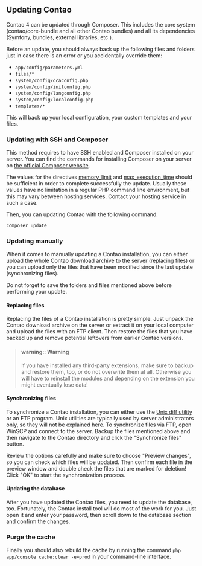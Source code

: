 ## Updating Contao

Contao 4 can be updated through Composer. This includes the core system
(contao/core-bundle and all other Contao bundles) and all its dependencies
(Symfony, bundles, external libraries, etc.).

Before an update, you should always back up the following files and folders
just in case there is an error or you accidentally override them:

* `app/config/parameters.yml`
* `files/*`
* `system/config/dcaconfig.php`
* `system/config/initconfig.php`
* `system/config/langconfig.php`
* `system/config/localconfig.php`
* `templates/*`

This will back up your local configuration, your custom templates and your
files.


### Updating with SSH and Composer

This method requires to have SSH enabled and Composer installed on your server.
You can find the commands for installing Composer on your server on
[the official Composer website][2].

The values for the directives [memory_limit][3] and [max_execution_time][4]
should be sufficient in order to complete successfully the update. Usually these
values have no limitation in a regular PHP command line environment, but this
may vary between hosting services. Contact your hosting service in such a case.

Then, you can updating Contao with the following command:

```bash
composer update
```


### Updating manually

When it comes to manually updating a Contao installation, you can either upload
the whole Contao download archive to the server (replacing files) or you can
upload only the files that have been modified since the last update
(synchronizing files).

Do not forget to save the folders and files mentioned above before performing
your update.


#### Replacing files

Replacing the files of a Contao installation is pretty simple. Just unpack the
Contao download archive on the server or extract it on your local computer and
upload the files with an FTP client. Then restore the files that you have backed
up and remove potential leftovers from earlier Contao versions.

> #### warning:: Warning
> If you have installed any third-party extensions, make sure to
> backup and restore them, too, or do not overwrite them at all. Otherwise you
> will have to reinstall the modules and depending on the extension you might
> eventually lose data!


#### Synchronizing files

To synchronize a Contao installation, you can either use the [Unix diff
utility][1] or an FTP program. Unix utilities are typically used by server
administrators only, so they will not be explained here. To synchronize files
via FTP, open WinSCP and connect to the server. Backup the files mentioned above
and then navigate to the Contao directory and click the "Synchronize files"
button.

Review the options carefully and make sure to choose "Preview changes", so you
can check which files will be updated. Then confirm each file in the preview
window and double check the files that are marked for deletion! Click "OK" to
start the synchronization process.


#### Updating the database

After you have updated the Contao files, you need to update the database, too.
Fortunately, the Contao install tool will do most of the work for you. Just open
it and enter your password, then scroll down to the database section and confirm
the changes.


### Purge the cache

Finally you should also rebuild the cache by running the command
`php app/console cache:clear -e=prod` in your command-line interface.


[1]: http://en.wikipedia.org/wiki/Diff
[2]: https://getcomposer.org/download/
[3]: http://php.net/manual/en/ini.core.php#ini.memory-limit
[4]: http://php.net/manual/en/info.configuration.php#ini.max-execution-time

